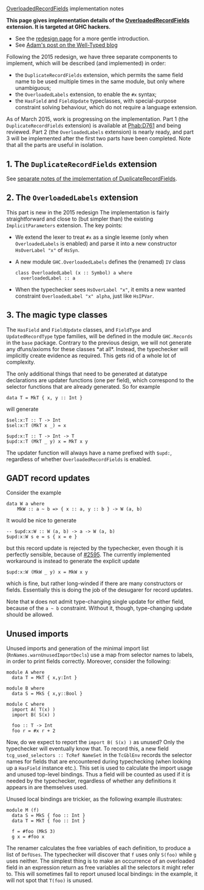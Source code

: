 #
[OverloadedRecordFields](records/overloaded-record-fields) implementation notes



**This page gives implementation details of the [OverloadedRecordFields](records/overloaded-record-fields) extension.  It is targeted at GHC hackers.**


- See the [redesign page](records/overloaded-record-fields/redesign) for a more gentle introduction.
- See [
  Adam's post on the Well-Typed blog](http://www.well-typed.com/blog/2015/03/overloadedrecordfields-revived/)


Following the 2015 redesign, we have three separate components to implement, which will be described (and implemented) in order:


- the `DuplicateRecordFields` extension, which permits the same field name to be used multiple times in the same module, but only where unambiguous;
- the `OverloadedLabels` extension, to enable the `#x` syntax;
- the `HasField` and `FieldUpdate` typeclasses, with special-purpose constraint solving behaviour, which do not require a language extension.


As of March 2015, work is progressing on the implementation. Part 1 (the `DuplicateRecordFields` extension) is available at [
Phab:D761](https://phabricator.haskell.org/D761) and being reviewed. Part 2 (the `OverloadedLabels` extension) is nearly ready, and part 3 will be implemented after the first two parts have been completed. Note that all the parts are useful in isolation.


## 1. The `DuplicateRecordFields` extension



See [separate notes of the implementation of DuplicateRecordFields](records/overloaded-record-fields/duplicate-record-fields#implementation).


## 2. The `OverloadedLabels` extension



This part is new in the 2015 redesign  The implementation is fairly straightforward and close to (but simpler than) the existing `ImplicitParameters` extension. The key points:


- We extend the lexer to treat `#x` as a single lexeme (only when `OverloadedLabels` is enabled) and parse it into a new constructor `HsOverLabel "x"` of `HsSyn`.

- A new module `GHC.OverloadedLabels` defines the (renamed) `IV` class

  ```wiki
  class OverloadedLabel (x :: Symbol) a where
    overloadedLabel :: a
  ```

- When the typechecker sees `HsOverLabel "x"`, it emits a new wanted constraint `OverloadedLabel "x" alpha`, just like `HsIPVar`.

## 3. The magic type classes



The `HasField` and `FieldUpdate` classes, and `FieldType` and `UpdatedRecordType` type families, will be defined in the module `GHC.Records` in the `base` package.  Contrary to the previous design, we will not generate any dfuns/axioms for these classes \*at all\*.  Instead, the typechecker will implicitly create evidence as required.  This gets rid of a whole lot of complexity.



The only additional things that need to be generated at datatype declarations are updater functions (one per field), which correspond to the selector functions that are already generated.  So for example


```wiki
data T = MkT { x, y :: Int }
```


will generate


```wiki
$sel:x:T :: T -> Int
$sel:x:T (MkT x _) = x

$upd:x:T :: T -> Int -> T
$upd:x:T (MkT _ y) x = MkT x y
```


The updater function will always have a name prefixed with `$upd:`, regardless of whether `OverloadedRecordFields` is enabled.


## GADT record updates



Consider the example


```wiki
data W a where
    MkW :: a ~ b => { x :: a, y :: b } -> W (a, b)
```


It would be nice to generate


```wiki
-- $upd:x:W :: W (a, b) -> a -> W (a, b)
$upd:x:W s e = s { x = e }
```


but this record update is rejected by the typechecker, even though it is perfectly sensible, because of [\#2595](https://gitlab.staging.haskell.org/ghc/ghc/issues/2595). The currently implemented workaround is instead to generate the explicit update


```wiki
$upd:x:W (MkW _ y) x = MkW x y
```


which is fine, but rather long-winded if there are many constructors or fields. Essentially this is doing the job of the desugarer for record updates.



Note that `W` does not admit type-changing single update for either field, because of the `a ~ b` constraint. Without it, though, type-changing update should be allowed.


## Unused imports



Unused imports and generation of the minimal import list (`RnNames.warnUnusedImportDecls`) use a map from selector names to labels, in order to print fields correctly. Moreover, consider the following:


```wiki
module A where
  data T = MkT { x,y:Int }

module B where
  data S = MkS { x,y::Bool }

module C where
  import A( T(x) )
  import B( S(x) )

  foo :: T -> Int
  foo r = #x r + 2
```


Now, do we expect to report the `import B( S(x) )` as unused? Only the typechecker will eventually know that. To record this, a new field `tcg_used_selectors :: TcRef NameSet` in the `TcGblEnv` records the selector names for fields that are encountered during typechecking (when looking up a `HasField` instance etc.). This set is used to calculate the import usage and unused top-level bindings. Thus a field will be counted as used if it is needed by the typechecker, regardless of whether any definitions it appears in are themselves used.



Unused local bindings are trickier, as the following example illustrates:


```wiki
module M (f)
  data S = MkS { foo :: Int }
  data T = MkT { foo :: Int }

  f = #foo (MkS 3)
  g x = #foo x
```


The renamer calculates the free variables of each definition, to produce a list of `DefUses`. The typechecker will discover that `f` uses only `S(foo)` while `g` uses neither. The simplest thing is to make an occurrence of an overloaded field in an expression return as free variables all the selectors it might refer to. This will sometimes fail to report unused local bindings: in the example, it will not spot that `T(foo)` is unused.


